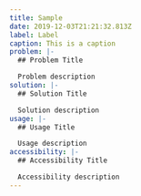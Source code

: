 ```yaml
---
title: Sample
date: 2019-12-03T21:21:32.813Z
label: Label
caption: This is a caption
problem: |-
  ## Problem Title

  Problem description
solution: |-
  ## Solution Title

  Solution description
usage: |-
  ## Usage Title

  Usage description
accessibility: |-
  ## Accessibility Title

  Accessibility description
---
```


